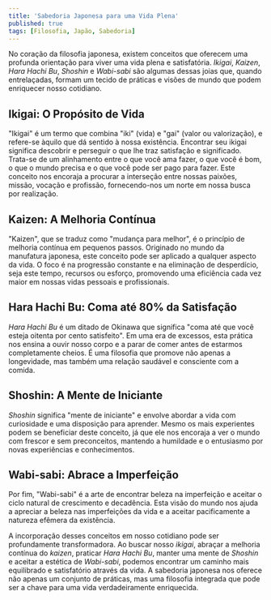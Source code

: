 ```yaml
---
title: 'Sabedoria Japonesa para uma Vida Plena'
published: true
tags: [Filosofia, Japão, Sabedoria]
---
```


No coração da filosofia japonesa, existem conceitos que oferecem uma profunda orientação para viver uma vida plena e satisfatória. *Ikigai*, *Kaizen*, *Hara Hachi Bu*, *Shoshin* e *Wabi-sabi* são algumas dessas joias que, quando entrelaçadas, formam um tecido de práticas e visões de mundo que podem enriquecer nosso cotidiano.

## Ikigai: O Propósito de Vida
"Ikigai" é um termo que combina "iki" (vida) e "gai" (valor ou valorização), e refere-se àquilo que dá sentido à nossa existência. Encontrar seu ikigai significa descobrir e perseguir o que lhe traz satisfação e significado. Trata-se de um alinhamento entre o que você ama fazer, o que você é bom, o que o mundo precisa e o que você pode ser pago para fazer. Este conceito nos encoraja a procurar a interseção entre nossas paixões, missão, vocação e profissão, fornecendo-nos um norte em nossa busca por realização.

## Kaizen: A Melhoria Contínua
"Kaizen", que se traduz como "mudança para melhor", é o princípio de melhoria contínua em pequenos passos. Originado no mundo da manufatura japonesa, este conceito pode ser aplicado a qualquer aspecto da vida. O foco é na progressão constante e na eliminação de desperdício, seja este tempo, recursos ou esforço, promovendo uma eficiência cada vez maior em nossas vidas pessoais e profissionais.

## Hara Hachi Bu: Coma até 80% da Satisfação
*Hara Hachi Bu* é um ditado de Okinawa que significa "coma até que você esteja oitenta por cento satisfeito". Em uma era de excessos, esta prática nos ensina a ouvir nosso corpo e a parar de comer antes de estarmos completamente cheios. É uma filosofia que promove não apenas a longevidade, mas também uma relação saudável e consciente com a comida.

## Shoshin: A Mente de Iniciante
*Shoshin* significa "mente de iniciante" e envolve abordar a vida com curiosidade e uma disposição para aprender. Mesmo os mais experientes podem se beneficiar deste conceito, já que ele nos encoraja a ver o mundo com frescor e sem preconceitos, mantendo a humildade e o entusiasmo por novas experiências e conhecimentos.

## Wabi-sabi: Abrace a Imperfeição
Por fim, "Wabi-sabi" é a arte de encontrar beleza na imperfeição e aceitar o ciclo natural de crescimento e decadência. Esta visão do mundo nos ajuda a apreciar a beleza nas imperfeições da vida e a aceitar pacificamente a natureza efêmera da existência.

A incorporação desses conceitos em nosso cotidiano pode ser profundamente transformadora. Ao buscar nosso *ikigai*, abraçar a melhoria contínua do *kaizen*, praticar *Hara Hachi Bu*, manter uma mente de *Shoshin* e aceitar a estética de *Wabi-sabi*, podemos encontrar um caminho mais equilibrado e satisfatório através da vida. A sabedoria japonesa nos oferece não apenas um conjunto de práticas, mas uma filosofia integrada que pode ser a chave para uma vida verdadeiramente enriquecida.
